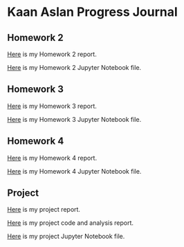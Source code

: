 
# Kaan Aslan Progress Journal

## Homework 2

[Here](files/hw2.html) is my Homework 2 report.  

[Here](files/hw2.ipynb) is my Homework 2 Jupyter Notebook file.

## Homework 3

[Here](files/hw3.html) is my Homework 3 report.  

[Here](files/hw3.ipynb) is my Homework 3 Jupyter Notebook file.


## Homework 4

[Here](files/hw4.html) is my Homework 4 report.  

[Here](files/hw4.ipynb) is my Homework 4 Jupyter Notebook file.


## Project

[Here](files/48projectreport.html) is my project report.  

[Here](files/48bprojectanalysis.html) is my project code and analysis report.

[Here](files/48bprojectcode.ipynb) is my project Jupyter Notebook file.



